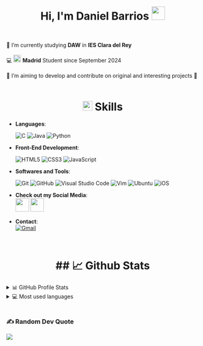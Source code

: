 <h1 align="center">Hi, I'm Daniel Barrios <img src="https://media.giphy.com/media/hvRJCLFzcasrR4ia7z/giphy.gif" width="35"></h1><br>

🧠 I’m currently studying **DAW** in **IES Clara del Rey** <br><br>
💻 <img src="https://upload.wikimedia.org/wikipedia/commons/thumb/8/8d/42_Logo.svg/300px-42_Logo.svg.png" width="20"> **Madrid** Student since September 2024 <br><br>
🎯 I’m aiming to develop and contribute on original and interesting projects 👀 <br><br>

<h1 align="center"><img src="https://media2.giphy.com/media/QssGEmpkyEOhBCb7e1/giphy.gif?cid=ecf05e47a0n3gi1bfqntqmob8g9aid1oyj2wr3ds3mg700bl&rid=giphy.gif" width ="25"><b> Skills</b></h1>

- **Languages**:
    
    ![C](https://img.shields.io/badge/C%20-%232370ED.svg?style=for-the-badge&logo=c&logoColor=white)
    ![Java](https://img.shields.io/badge/java-%23ED8B00.svg?style=for-the-badge&logo=openjdk&logoColor=white)
    ![Python](https://img.shields.io/badge/python-3670A0?style=for-the-badge&logo=python&logoColor=ffdd54)
 
- **Front-End Development**:

   ![HTML5](https://img.shields.io/badge/HTML5%20-%23E34F26.svg?style=for-the-badge&logo=html5&logoColor=white)
   ![CSS3](https://img.shields.io/badge/css3-%231572B6.svg?style=for-the-badge&logo=css3&logoColor=white)
   ![JavaScript](https://img.shields.io/badge/JavaScript%20-%23F7DF1E.svg?style=for-the-badge&logo=javascript&logoColor=black)

- **Softwares and Tools**:

    ![Git](https://img.shields.io/badge/git-%23F05033.svg?style=for-the-badge&logo=git&logoColor=white)
    ![GitHub](https://img.shields.io/badge/github-%23121011.svg?style=for-the-badge&logo=github&logoColor=white)
    ![Visual Studio Code](https://img.shields.io/badge/Visual%20Studio%20Code-0078d7.svg?style=for-the-badge&logo=visual-studio-code&logoColor=white)
    ![Vim](https://img.shields.io/badge/VIM-%2311AB00.svg?style=for-the-badge&logo=vim&logoColor=white)
    ![Ubuntu](https://img.shields.io/badge/Ubuntu-E95420?style=for-the-badge&logo=ubuntu&logoColor=white)
    ![iOS](https://img.shields.io/badge/iOS-000000?style=for-the-badge&logo=ios&logoColor=white)

- **Check out my Social Media**:
  <br>
  <a href = "https://www.linkedin.com/in/daniel-barrios-v%C3%A1zquez-89ab29332/">
     <img src="https://upload.wikimedia.org/wikipedia/commons/c/ca/LinkedIn_logo_initials.png?20140125013055" width="35"></a>&nbsp;<a href = "https://www.instagram.com/danibarriosxix/?next=%2F"><img src="https://upload.wikimedia.org/wikipedia/commons/thumb/9/95/Instagram_logo_2022.svg/1200px-Instagram_logo_2022.svg.png" width="35"></a>

 - **Contact**:  
[![Gmail](https://skillicons.dev/icons?i=gmail)](mailto:d.barriosvaz@gmail.com)


<br><h1 align="center"> ## 📈 Github Stats </h1>

<details>
  <summary>📊 GitHub Profile Stats</summary>
  <br/>
  <a href="https://github.com/Neme1901/github-readme-stats"><img alt="Neme1901's Github Stats" src="https://github-readme-stats.vercel.app/api?username=Neme1901&show_icons=true&count_private=true&hide=" /></a>
</details>

<details> 
  <summary>💻 Most used languages</summary>
  <br/>
  <a href="https://github.com/Neme1901/github-readme-stats"><img alt="Neme1901's Top Languages" src="https://github-readme-stats.vercel.app/api/top-langs/?username=Neme1901&langs_count=10&layout=compact#" /></a>
  <br/>
  <b>Note:</b> This chart is only a metric of which languages my public code on GitHub consists of and does not reflect my experience or skill level.
</details><br>

### ✍️ Random Dev Quote
![](https://quotes-github-readme.vercel.app/api?type=horizontal&theme=radical)


